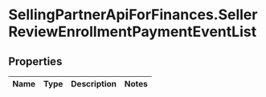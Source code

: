 # SellingPartnerApiForFinances.SellerReviewEnrollmentPaymentEventList

## Properties
Name | Type | Description | Notes
------------ | ------------- | ------------- | -------------


